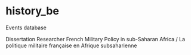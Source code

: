 history_be
==========

Events database

Dissertation Researcher
French Military Policy in sub-Saharan Africa / 
La politique militaire française en Afrique subsaharienne
